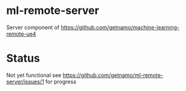 # ml-remote-server
Server component of https://github.com/getnamo/machine-learning-remote-ue4

# Status

Not yet functional see https://github.com/getnamo/ml-remote-server/issues/1 for progress

